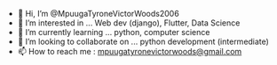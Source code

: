 - 👋 Hi, I’m @MpuugaTyroneVictorWoods2006
- 👀 I’m interested in ... Web dev (django), Flutter, Data Science
- 🌱 I’m currently learning ... python, computer science
- 💞️ I’m looking to collaborate on ... python development (intermediate)
- 📫 How to reach me : mpuugatyronevictorwoods@gmail.com
